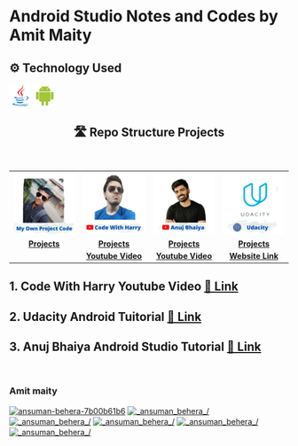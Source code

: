# Android Studio Notes and Codes by Amit Maity



## ⚙️ Technology Used
<img src="https://github.com/devicons/devicon/blob/master/icons/java/java-original.svg" alt="Android" width="40" height="40"/> <img src="https://github.com/devicons/devicon/blob/master/icons/android/android-plain.svg" alt="Android" width="40" height="40"/>
  
  
<h2 align="center">🛣 Repo Structure Projects </h2>
<br>



|||||
|:---------------------------------:|:---------------------------------:|:--------------------------------:|:--------------------------------: |
| <a href="https://github.com/maityamit/Android-Development-Codes-and-Notes/tree/master/01%20-%20My%20Application%20Projects"><img src="05%20-%20Extras%20Things/own.png" alt="drawing" width="400"/> </a>|<a href="https://github.com/maityamit/Android-Development-Codes-and-Notes/tree/master/02%20-%20Code%20With%20Harry%20Projects"> <img src="05%20-%20Extras%20Things/harry.png" alt="drawing" width="400"/> </a>|<a href="https://github.com/maityamit/Android-Development-Codes-and-Notes/tree/master/03%20-%20Anuj%20Bhaiya%20Projects"> <img src="05%20-%20Extras%20Things/anuj.png" alt="drawing" width="400"/></a> | <a href="https://github.com/maityamit/Android-Development-Codes-and-Notes/tree/master/04%20-%20Udacity%20Projects"> <img src="05%20-%20Extras%20Things/udacity.png" alt="drawing" width="400"/> </a>| 
| <a href=""><b>Projects</b></a> | <a href=""><b>Projects</b></a> | <a href=""><b>Projects</b></a> | <a href=""><b>Projects</b></a> |
|  | <a href=""><b>Youtube Video</b></a> | <a href=""><b>Youtube Video</b></a> | <a href=""><b>Website Link</b></a> |


  
## 1. Code With Harry Youtube Video  <a href="https://youtu.be/mXjZQX3UzOs" target="blank">🔗 Link </a>
## 2. Udacity Android Tuitorial  <a href="https://www.udacity.com" target="blank">🔗 Link </a>
## 3. Anuj Bhaiya Android Studio Tutorial  <a href="https://www.youtube.com/playlist?list=PLUcsbZa0qzu3Mri2tL1FzZy-5SX75UJfb" target="blank">🔗 Link </a>

  <br>


<h3>Amit maity</h3>

  <a href="https://linkedin.com/in/maityamit" target="blank"><img align="center" src="https://raw.githubusercontent.com/rahuldkjain/github-profile-readme-generator/master/src/images/icons/Social/linked-in-alt.svg" alt="ansuman-behera-7b00b61b6" height="30" width="40" /></a>
 <a href="https://instagram.com/amit_maity_2003" target="blank"><img align="center" src="https://raw.githubusercontent.com/rahuldkjain/github-profile-readme-generator/master/src/images/icons/Social/instagram.svg" alt="_ansuman_behera_/" height="30" width="40" /></a>
  <a href="https://twitter.com/AmitMai40525308" target="blank"><img align="center" src="https://raw.githubusercontent.com/rahuldkjain/github-profile-readme-generator/master/src/images/icons/Social/twitter.svg" alt="_ansuman_behera_/" height="30" width="40" /></a>
  <a href="https://github.com/maityamit" target="blank"><img align="center" src="https://raw.githubusercontent.com/rahuldkjain/github-profile-readme-generator/master/src/images/icons/Social/github.svg" alt="_ansuman_behera_/" height="30" width="40" /></a>
  <a href="https://leetcode.com/maityamit/" target="blank"><img align="center" src="https://raw.githubusercontent.com/rahuldkjain/github-profile-readme-generator/master/src/images/icons/Social/leet-code.svg" alt="_ansuman_behera_/" height="30" width="40" /></a>
   <a href="https://www.hackerrank.com/maity_amit_coll1" target="blank"><img align="center" src="https://raw.githubusercontent.com/rahuldkjain/github-profile-readme-generator/master/src/images/icons/Social/hackerrank.svg" alt="_ansuman_behera_/" height="30" width="40" /></a>

